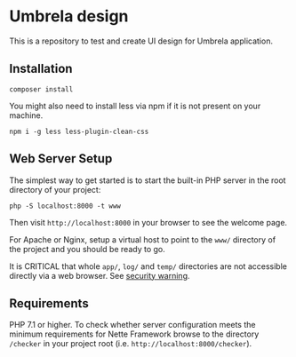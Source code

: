Umbrela design
=============
This is a repository to test and create UI design for Umbrela application.

Installation
------------

	composer install

You might also need to install less via npm if it is not present on your machine.

	npm i -g less less-plugin-clean-css



Web Server Setup
----------------

The simplest way to get started is to start the built-in PHP server in the root directory of your project:

	php -S localhost:8000 -t www

Then visit `http://localhost:8000` in your browser to see the welcome page.

For Apache or Nginx, setup a virtual host to point to the `www/` directory of the project and you
should be ready to go.

It is CRITICAL that whole `app/`, `log/` and `temp/` directories are not accessible directly
via a web browser. See [security warning](https://nette.org/security-warning).


Requirements
------------

PHP 7.1 or higher. To check whether server configuration meets the minimum requirements for
Nette Framework browse to the directory `/checker` in your project root (i.e. `http://localhost:8000/checker`).
